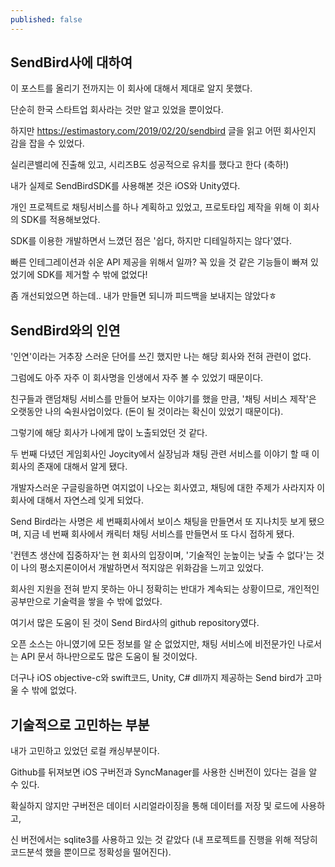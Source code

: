 ```yaml
---
published: false
---
```

## SendBird사에 대하여

이 포스트를 올리기 전까지는 이 회사에 대해서 제대로 알지 못했다.

단순히 한국 스타트업 회사라는 것만 알고 있었을 뿐이었다.

하지만 https://estimastory.com/2019/02/20/sendbird 글을 읽고 어떤 회사인지 감을 잡을 수 있었다.

실리콘밸리에 진출해 있고, 시리즈B도 성공적으로 유치를 했다고 한다 (축하!)

내가 실제로 SendBirdSDK를 사용해본 것은 iOS와 Unity였다.

개인 프로젝트로 채팅서비스를 하나 계획하고 있었고, 프로토타입 제작을 위해 이 회사의 SDK를 적용해보었다.

SDK를 이용한 개발하면서 느꼈던 점은 '쉽다, 하지만 디테일하지는 않다'였다. 

빠른 인테그레이션과 쉬운 API 제공을 위해서 일까? 꼭 있을 것 같은 기능들이 빠져 있었기에 SDK를 제거할 수 밖에 없었다!

좀 개선되었으면 하는데.. 내가 만들면 되니까 피드백을 보내지는 않았다ㅎ


## SendBird와의 인연
'인연'이라는 거추장 스러운 단어를 쓰긴 했지만 나는 해당 회사와 전혀 관련이 없다.

그럼에도 아주 자주 이 회사명을 인생에서 자주 볼 수 있었기 때문이다.

친구들과 랜덤채팅 서비스를 만들어 보자는 이야기를 했을 만큼, '채팅 서비스 제작'은 오랫동안 나의 숙원사업이었다.
(돈이 될 것이라는 확신이 있었기 때문이다).

그렇기에 해당 회사가 나에게 많이 노출되었던 것 같다.

두 번째 다녔던 게임회사인 Joycity에서 실장님과 채팅 관련 서비스를 이야기 할 때 이 회사의 존재에 대해서 알게 됐다.

개발자스러운 구글링을하면 여지없이 나오는 회사였고, 채팅에 대한 주제가 사라지자 이 회사에 대해서 자연스레 잊게 되었다.

Send Bird라는 사명은 세 번째회사에서 보이스 채팅을 만들면서 또 지나치듯 보게 됐으며, 지금 네 번째 회사에서 캐릭터 채팅 서비스를 만들면서 또 다시 접하게 됐다.

'컨텐츠 생산에 집중하자'는 현 회사의 입장이며, '기술적인 눈높이는 낮출 수 없다'는 것이 나의 평소지론이어서 개발하면서 적지않은 위화감을 느끼고 있었다.

회사읜 지원을 전혀 받지 못하는 아니 정확히는 반대가 계속되는 상황이므로, 개인적인 공부만으로 기술력을 쌓을 수 밖에 없었다.

여기서 많은 도움이 된 것이 Send Bird사의 github repository였다.

오픈 소스는 아니였기에 모든 정보를 알 순 없었지만, 채팅 서비스에 비전문가인 나로서는 API 문서 하나만으로도 많은 도움이 될 것이었다.

더구나 iOS objective-c와 swift코드, Unity, C# dll까지 제공하는 Send bird가 고마울 수 밖에 없었다.


## 기술적으로 고민하는 부분

내가 고민하고 있었던 로컬 캐싱부분이다.

Github를 뒤져보면 iOS 구버전과 SyncManager를 사용한 신버전이 있다는 걸을 알 수 있다.

확실하지 않지만 구버전은 데이터 시리얼라이징을 통해 데이터를 저장 및 로드에 사용하고, 

신 버전에서는 sqlite3를 사용하고 있는 것 같았다 (내 프로젝트를 진행을 위해 적당히 코드분석 했을 뿐이므로 정확성을 떨어진다).


